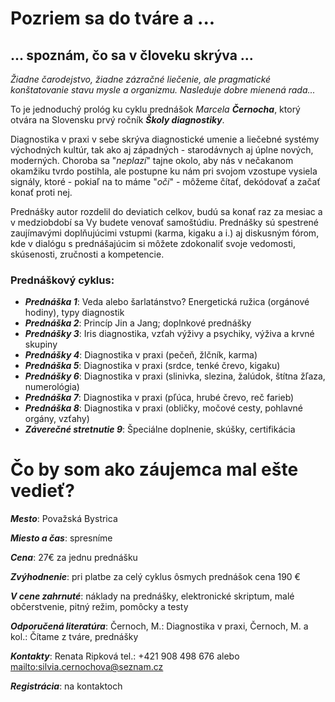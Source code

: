 Pozriem sa do tváre a ...
=========================

## ... spoznám, čo sa v človeku skrýva ...

*Žiadne čarodejstvo, žiadne zázračné liečenie, ale pragmatické konštatovanie
stavu mysle a organizmu. Nasleduje dobre mienená rada...*

To je jednoduchý prológ ku cyklu prednášok *Marcela **Černocha***, ktorý otvára
na Slovensku prvý ročník ***Školy diagnostiky***.

Diagnostika v praxi v sebe skrýva diagnostické umenie a liečebné systémy
východných kultúr, tak ako aj západných - starodávnych aj úplne nových,
moderných. Choroba sa "*neplazí*" tajne okolo, aby nás v nečakanom okamžiku
tvrdo postihla, ale postupne ku nám pri svojom vzostupe vysiela signály, ktoré -
pokiaľ na to máme "*oči*" - môžeme čítať, dekódovať a začať konať proti nej.

Prednášky autor rozdelil do deviatich celkov, budú sa konať raz za mesiac a v
medziobdobí sa Vy budete venovať samoštúdiu. Prednášky sú spestrené zaujímavými
doplňujúcimi vstupmi (karma, kigaku a i.) aj diskusným fórom, kde v dialógu s
prednášajúcim si môžete zdokonaliť svoje vedomosti, skúsenosti, zručnosti a
kompetencie.

### Prednáškový cyklus:

* ***Prednáška 1***: Veda alebo šarlatánstvo? Energetická ružica (orgánové hodiny), typy diagnostik
* ***Prednáška 2***: Princíp Jin a Jang; doplnkové prednášky
* ***Prednášky 3***: Iris diagnostika, vzťah výživy a psychiky, výživa a krvné skupiny
* ***Prednášky 4***: Diagnostika v praxi (pečeň, žlčník, karma)
* ***Prednáška 5***: Diagnostika v praxi (srdce, tenké črevo, kigaku)
* ***Prednášky 6***: Diagnostika v praxi (slinivka, slezina, žalúdok, štítna žľaza, numerológia)
* ***Prednáška 7***: Diagnostika v praxi (pľúca, hrubé črevo, reč farieb)
* ***Prednáška 8***: Diagnostika v praxi (obličky, močové cesty, pohlavné orgány, vzťahy)
* ***Záverečné stretnutie 9***: Špeciálne doplnenie, skúšky, certifikácia

Čo by som ako záujemca mal ešte vedieť?
=======================================

***Mesto***: Považská Bystrica

***Miesto a čas***: spresníme

***Cena***: 27€ za jednu prednášku

***Zvýhodnenie***: pri platbe za celý cyklus ôsmych prednášok cena  190 €

***V cene zahrnuté***: náklady na prednášky, elektronické skriptum, malé
občerstvenie, pitný režim, pomôcky a testy

***Odporučená literatúra***: Černoch, M.: Diagnostika v praxi, Černoch, M. a
kol.: Čítame z tváre, prednášky

***Kontakty***: Renata Ripková tel.: +421 908 498 676
alebo <mailto:silvia.cernochova@seznam.cz>

***Registrácia***: na kontaktoch
